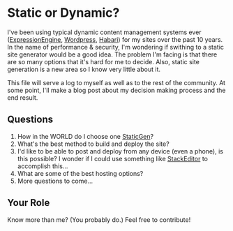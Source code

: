 # Static or Dynamic?
I've been using typical dynamic content management systems ever ([ExpressionEngine](https://ellislab.com/expressionengine), [Wordpress](https://wordpress.org/), [Habari](http://habariproject.org/en/)) for my sites over the past 10 years. In the name of performance & security, I'm wondering if swithing to a static site generator would be a good idea. The problem I'm facing is that there are so many options that it's hard for me to decide. Also, static site generation is a new area so I know very little about it.

This file will serve a log to myself as well as to the rest of the community. At some point, I'll make a blog post about my decision making process and the end result.

## Questions

1. How in the WORLD do I choose one [StaticGen](https://www.staticgen.com/)?
2. What's the best method to build and deploy the site?
3. I'd like to be able to post and deploy from any device (even a phone), is this possible?
  I wonder if I could use something like [StackEditor](https://stackedit.io/) to accomplish this...
4. What are some of the best hosting options?
5. More questions to come...

## Your Role
Know more than me? (You probably do.) Feel free to contribute!
